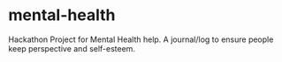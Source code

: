 # mental-health
Hackathon Project for Mental Health help. A journal/log to ensure people keep perspective and self-esteem. 
